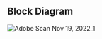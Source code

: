 ## Block Diagram
![Adobe Scan Nov 19, 2022_1](https://user-images.githubusercontent.com/29543196/202843608-e2bb2065-1c23-482d-ab52-452744df0927.jpg)
